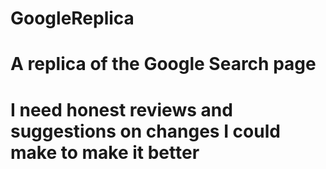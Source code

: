 # GoogleReplica
# A replica of the Google Search page
# I need honest reviews and suggestions on changes I could make to make it better
